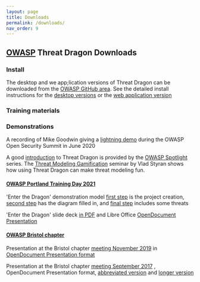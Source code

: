 ```yaml
---
layout: page
title: Downloads
permalink: /downloads/
nav_order: 9
---
```


## [OWASP](https://www.owasp.org) Threat Dragon Downloads

### Install
The desktop and we app;lication versions of Threat Dragon can be downloaded from the
[OWASP GitHub area](https://github.com/OWASP/threat-dragon/releases).
See the detailed install instructions for the [desktop versions](/install-desktop/)
or the [web application version](/install-webapp/)

### Training materials

### Demonstrations
A recording of Mike Goodwin giving a
[lightning demo](https://youtu.be/n6JGcZGFq5o) during the OWASP Open Security Summit in June 2020

A good [introduction](https://www.youtube.com/watch?v=hUOAoc6QGJo) to Threat Dragon is provided by
the [OWASP Spotlight](https://www.youtube.com/playlist?list=PLUKo5k_oSrfOTl27gUmk2o-NBKvkTGw0T) series.
The [Threat Modeling Gamification](https://www.youtube.com/watch?v=u2tmLrwv-nc) seminar by Vlad Styran
shows how using Threat Dragon can make threat modeling fun.

#### [OWASP Portland Training Day 2021](https://owasp.org/www-revent-portland-training-day/)
'Enter the Dragon' demonstration model
[first step](/public/downloads/enter-the-dragon-1.json) is the project creation,
[second step](/public/downloads/enter-the-dragon-2.json) has the diagram filled in,
and [final step](/public/downloads/enter-the-dragon-3.json) includes some threats

'Enter the Dragon' slide deck [in PDF](/public/downloads/enter-the-dragon.pdf)
and Libre Office [OpenDocument Presentation](/public/downloads/enter-the-dragon.odp)

#### [OWASP Bristol chapter](https://owasp.org/www-chapter-bristol-uk/)
Presentation at the Bristol chapter [meeting November 2019](https://www.meetup.com/OWASP-Bristol/events/261525682/)
in [OpenDocument Presentation format](/public/downloads/OWASP_threat_dragon.odp)

Presentation at the Bristol chapter [meeting September 2017](https://www.meetup.com/OWASP-Bristol/events/240114497/)
, OpenDocument Presentation format,
[abbreviated version](/public/downloads/OWASP_introduction_threat_modeling_short.odp)
and [longer version](/public/downloads/OWASP_introduction_threat_modeling.odp)
